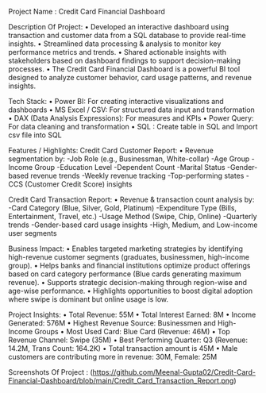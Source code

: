 Project Name : Credit Card Financial Dashboard

Description Of Project:
•	Developed an interactive dashboard using transaction and customer data from a SQL database to provide real-time insights.
•	Streamlined data processing & analysis to monitor key performance metrics and trends.
•	Shared actionable insights with stakeholders based on dashboard findings to support decision-making processes.
• The Credit Card Financial Dashboard is a powerful BI tool designed to analyze customer behavior, card usage patterns, and  revenue insights.

Tech Stack:
•	Power BI: For creating interactive visualizations and dashboards
•	MS Excel / CSV: For structured data input and transformation
•	DAX (Data Analysis Expressions): For measures and KPIs
•	Power Query: For data cleaning and transformation
• SQL : Create table in SQL and Import csv file into SQL

Features / Highlights:
Credit Card Customer Report:
•	Revenue segmentation by:
-Job Role (e.g., Businessman, White-collar)
-Age Group
-Income Group
-Education Level
-Dependent Count
-Marital Status
-Gender-based revenue trends
-Weekly revenue tracking
-Top-performing states
-CCS (Customer Credit Score) insights

Credit Card Transaction Report:
•	Revenue & transaction count analysis by:
-Card Category (Blue, Silver, Gold, Platinum)
-Expenditure Type (Bills, Entertainment, Travel, etc.)
-Usage Method (Swipe, Chip, Online)
-Quarterly trends
-Gender-based card usage insights
-High, Medium, and Low-income user segments

Business Impact:
•	Enables targeted marketing strategies by identifying high-revenue customer segments (graduates, businessmen, high-income group).
•	Helps banks and financial institutions optimize product offerings based on card category performance (Blue cards generating maximum revenue).
•	Supports strategic decision-making through region-wise and age-wise performance.
•	Highlights opportunities to boost digital adoption where swipe is dominant but online usage is low.

Project Insights:
•	Total Revenue: 55M
•	Total Interest Earned: 8M
•	Income Generated: 576M
•	Highest Revenue Source: Businessmen and High-Income Groups
•	Most Used Card: Blue Card (Revenue: 46M)
•	Top Revenue Channel: Swipe (35M)
•	Best Performing Quarter: Q3 (Revenue: 14.2M, Trans Count: 164.2K)
•	Total transaction amount is 45M
•	Male customers are contributing more in revenue: 30M, Female: 25M

Screenshots Of Project : (https://github.com/Meenal-Gupta02/Credit-Card-Financial-Dashboard/blob/main/Credit_Card_Transaction_Report.png)

